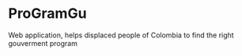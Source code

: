 # ProGramGu
Web application, helps displaced people of Colombia to find the right gouverment program
